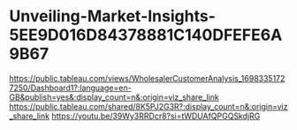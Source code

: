 # Unveiling-Market-Insights-5EE9D016D84378881C140DFEFE6A9B67
https://public.tableau.com/views/WholesalerCustomerAnalysis_16983351727250/Dashboard1?:language=en-GB&publish=yes&:display_count=n&:origin=viz_share_link
https://public.tableau.com/shared/8K5PJ2G3R?:display_count=n&:origin=viz_share_link
https://youtu.be/39Wy3RRDcr8?si=tWDUAfQPGQSkdjRG
